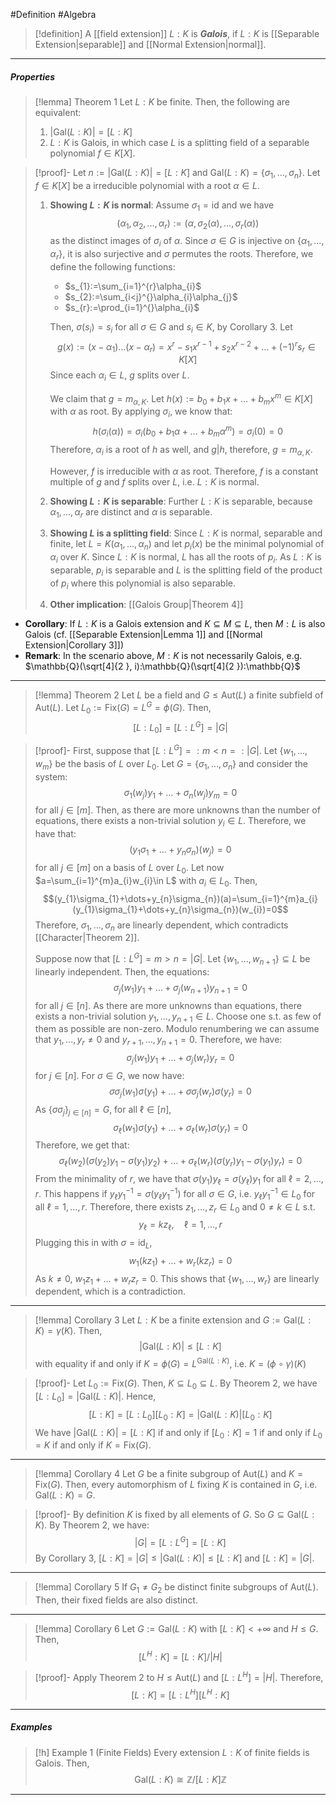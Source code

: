 #Definition #Algebra 

> [!definition]
> A [[field extension]] $L:K$ is ***Galois***, if $L:K$ is [[Separable Extension|separable]] and [[Normal Extension|normal]].
---
##### Properties
> [!lemma] Theorem 1
> Let $L:K$ be finite. Then, the following are equivalent:
> 1. $\left| \text{Gal}(L:K) \right|=[L:K]$
> 1. $L:K$ is Galois, in which case $L$ is a splitting field of a separable polynomial $f\in K[X]$.

> [!proof]-
> Let $n:=\left| \text{Gal}(L:K) \right|=[L:K]$ and $\text{Gal}(L:K)=\{ \sigma_{1},\dots,\sigma_{n} \}$. Let $f\in K[X]$ be a irreducible polynomial with a root $\alpha\in L$. 
> 1. **Showing $L:K$ is normal**:
>    Assume $\sigma_{1}=\text{id}$ and we have $$(\alpha_{1},\alpha_{2},\dots,\alpha_{r}):=(\alpha,\sigma_{2}(\alpha),\dots,\sigma_{r}(\alpha))$$ as the distinct images of $\sigma_{i}$ of $\alpha$. Since $\sigma\in G$ is injective on $\{ \alpha_{1},\dots,\alpha_{r} \}$, it is also surjective and $\sigma$ permutes the roots. Therefore, we define the following functions: 
>      - $s_{1}:=\sum_{i=1}^{r}\alpha_{i}$
>       - $s_{2}:=\sum_{i<j}^{}\alpha_{i}\alpha_{j}$
>       - $s_{r}:=\prod_{i=1}^{}\alpha_{i}$
> 
>    Then, $\sigma(s_{i})=s_{i}$ for all $\sigma\in G$ and $s_{i}\in K$, by Corollary 3. Let $$g(x):=(x-\alpha_{1})\dots(x-\alpha_{r})=x^r-s_{1}x^{r-1}+s_{2}x^{r-2}+\dots+(-1)^rs_{r}\in K[X]$$Since each $\alpha_{i}\in L$, $g$ splits over $L$. 
>    
>    We claim that $g=m_{\alpha,K}$. Let $h(x):=b_{0}+b_{1}x+\dots+b_{m}x^m\in K[X]$ with $\alpha$ as root. By applying $\sigma_{i}$, we know that: $$h(\sigma_{i}(\alpha))=\sigma_{i}(b_{0}+b_{1}\alpha+\dots+b_{m}\alpha^m)=\sigma_{i}(0)=0$$Therefore, $\alpha_{i}$ is a root of $h$ as well, and $g|h$, therefore, $g=m_{\alpha,K}$.
>    
>    However, $f$ is irreducible with $\alpha$ as root. Therefore, $f$ is a constant multiple of $g$ and $f$ splits over $L$, i.e. $L:K$ is normal.
>  2. **Showing $L:K$ is separable**:
>     Further $L:K$ is separable, because $\alpha_{1},\dots,\alpha_{r}$ are distinct and $\alpha$ is separable.
>  3. **Showing $L$ is a splitting field**:
>     Since $L:K$ is normal, separable and finite, let $L=K(\alpha_{1},\dots,\alpha_{n})$ and let $p_{i}(x)$ be the minimal polynomial of $\alpha_{i}$ over $K$. Since $L:K$ is normal, $L$ has all the roots of $p_{i}$.  As $L:K$ is separable, $p_{i}$ is separable and $L$ is the splitting field of the product of $p_{i}$ where this polynomial is also separable.
>   4. **Other implication**:
>      [[Galois Group|Theorem 4]]
- **Corollary**: If $L:K$ is a Galois extension and $K\subseteq M\subseteq L$, then $M:L$ is also Galois (cf. [[Separable Extension|Lemma 1]] and [[Normal Extension|Corollary 3]])
- **Remark**: In the scenario above, $M:K$ is not necessarily Galois, e.g. $\mathbb{Q}(\sqrt[4]{2  }, i):\mathbb{Q}(\sqrt[4]{2  }):\mathbb{Q}$
---
> [!lemma] Theorem 2
> Let $L$ be a field and $G\leq \text{Aut}(L)$ a finite subfield of $\text{Aut}(L)$. Let $L_{0}:=\text{Fix}(G)=L^G=\phi(G)$. Then, $$[L:L_{0}]=[L:L^G]=\left| G \right| $$

> [!proof]-
> First, suppose that $[L:L^G]=:m<n=:\left| G \right|$. Let $\{ w_{1},\dots,w_{m} \}$ be the basis of $L$ over $L_{0}$. Let $G=\{ \sigma_{1},\dots,\sigma_{n} \}$ and consider the system: $$\sigma_{1}(w_{j})y_{1}+\dots+\sigma_{n}(w_{j})y_{m}=0$$for all $j\in [m]$. Then, as there are more unknowns than the number of equations, there exists a non-trivial solution $y_{i}\in L$. Therefore, we have that: $$(y_{1}\sigma_{1}+\dots+y_{n}\sigma_{n})(w_{j})=0$$for all $j\in[m]$ on a basis of $L$ over $L_{0}$. Let now $a=\sum_{i=1}^{m}a_{i}w_{i}\in L$ with $a_{i}\in L_{0}$. Then, $$(y_{1}\sigma_{1}+\dots+y_{n}\sigma_{n})(a)=\sum_{i=1}^{m}a_{i}(y_{1}\sigma_{1}+\dots+y_{n}\sigma_{n})(w_{i})=0$$Therefore, $\sigma_{1},\dots,\sigma_{n}$ are linearly dependent, which contradicts [[Character|Theorem 2]].
> 
> Suppose now that $[L:L^G]=m>n=\left| G \right|$. Let $\{ w_{1},\dots,w_{n+1} \}\subseteq L$ be linearly independent. Then, the equations: $$\sigma_{j}(w_{1})y_{1}+\dots+\sigma_{j}(w_{n+1})y_{n+1}=0$$for all $j\in[n]$. As there are more unknowns than equations, there exists a non-trivial solution $y_{1},\dots,y_{n+1}\in L$. Choose one s.t. as few of them as possible are non-zero. Modulo renumbering we can assume that $y_{1},\dots,y_{r}\neq 0$ and $y_{r+1},\dots,y_{n+1}=0$. Therefore, we have: $$\sigma_{j}(w_{1})y_{1}+\dots+\sigma_{j}(w_{r})y_{r}=0$$for $j\in[n]$. For $\sigma\in G$, we now have: $$\sigma\sigma_{j}(w_{1})\sigma(y_{1})+\dots+\sigma\sigma_{j}(w_{r})\sigma(y_{r})=0$$As $\{ \sigma\sigma_{j} \}_{j\in[n]}=G$, for all $\ell\in[n]$,$$\sigma_{\ell}(w_{1})\sigma(y_{1})+\dots+\sigma_{\ell}(w_{r})\sigma(y_{r})=0$$Therefore, we get that: $$\sigma_{\ell}(w_{2})(\sigma(y_{2})y_{1}-\sigma(y_{1})y_{2})+\dots+\sigma_{\ell}(w_{r})(\sigma(y_{r})y_{1}-\sigma(y_{1})y_{r})=0$$From the minimality of $r$, we have that $\sigma(y_{1})y_{\ell}=\sigma(y_{\ell})y_{1}$ for all $\ell=2,\dots,r$. This happens if $y_{\ell}y_{1}^{-1}=\sigma(y_{\ell}y_{1}^{-1})$ for all $\sigma\in G$, i.e. $y_{\ell}y_{1}^{-1}\in L_{0}$ for all $\ell=1,\dots,r$. Therefore, there exists $z_{1},\dots,z_{r}\in L_{0}$ and $0\neq k\in L$ s.t. $$y_{\ell}=kz_{\ell}, \quad \ell=1,\dots,r$$Plugging this in with $\sigma=\text{id}_{L}$, $$w_{1}(kz_{1})+\dots+w_{r}(kz_{r})=0$$As $k\neq 0$, $w_{1}z_{1}+\dots+w_{r}z_{r}=0$. This shows that $\{ w_{1},\dots,w_{r} \}$ are linearly dependent, which is a contradiction.
---
> [!lemma] Corollary 3
> Let $L:K$ be a finite extension and $G:=\text{Gal}(L:K)=\gamma(K)$. Then, $$\left| \text{Gal}(L:K) \right|\leq[L:K] $$with equality if and only if $K=\phi(G)=L^{\text{Gal}(L:K)}$, i.e. $K=(\phi \circ\gamma)(K)$

> [!proof]-
> Let $L_{0}:=\text{Fix}(G)$. Then, $K\subseteq L_{0}\subseteq L$. By Theorem 2, we have $[L:L_{0}]=\left| \text{Gal}(L:K) \right|$. Hence, $$[L:K]=[L:L_{0}][L_{0}:K]=\left| \text{Gal}(L:K) \right| [L_{0}:K]$$We have $\left| \text{Gal}(L:K) \right|=[L:K]$ if and only if $[L_{0}:K]=1$ if and only if $L_{0}=K$ if and only if $K=\text{Fix}(G)$. 
---
> [!lemma] Corollary 4
> Let $G$ be a finite subgroup of $\text{Aut}(L)$ and $K=\text{Fix}(G)$. Then, every automorphism of $L$ fixing $K$ is contained in $G$, i.e. $\text{Gal}(L:K)=G$.

> [!proof]-
> By definition $K$ is fixed by all elements of $G$. So $G\subseteq \text{Gal}(L:K)$. By Theorem 2, we have: $$\left| G \right| =[L:L^G]=[L:K]$$By Corollary 3, $[L:K]= \left| G \right|\leq \left| \text{Gal}(L:K) \right|\leq[L:K]$ and $[L:K]=\left| G \right|$.
---
> [!lemma] Corollary 5
> If $G_{1}\neq G_{2}$ be distinct finite subgroups of $\text{Aut}(L)$. Then, their fixed fields are also distinct. 
---
> [!lemma] Corollary 6
> Let $G:=\text{Gal}(L:K)$ with $[L:K]<+\infty$ and $H\leq G$. Then, $$[L^H:K]=[L:K] / \left| H \right| $$

> [!proof]-
> Apply Theorem 2 to $H\leq \text{Aut}(L)$ and $[L:L^H]=\left| H \right|$. Therefore, $$[L:K]=[L:L^H][L^H:K]$$
---
##### Examples
> [!h] Example 1 (Finite Fields)
> Every extension $L:K$ of finite fields is Galois. Then, $$\text{Gal}(L:K)\cong \mathbb{Z} / {[L:K]\mathbb{Z}}$$
---

